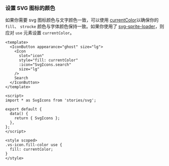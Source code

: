 ### 设置 SVG 图标的颜色

如果你需要 svg 图标颜色与文字颜色一致，可以使用 [currentColor](https://caniuse.com/#search=currentColor)以确保你的 `fill`、 `strocke` 颜色与字体颜色保持一致。如果你使用了 [svg-sprite-loader](https://github.com/kisenka/svg-sprite-loader)，则应对 `use` 元素设置 `currentColor`。

<!--start-code-->

```vue
<template>
  <IconButton appearance="ghost" size="lg">
    <Icon
      slot="icon"
      style="fill: currentColor"
      :icon="SvgIcons.search"
      size="lg"
    />
    Search
  </IconButton>
</template>

<script>
import * as SvgIcons from 'stories/svg';

export default {
  data() {
    return { SvgIcons };
  },
};
</script>

<style scoped>
.vs-icon.fill-color use {
  fill: currentColor;
}
</style>
```

<!--end-code-->
